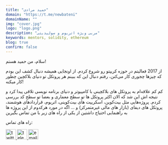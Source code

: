 ```yaml
---
title: "حمید مرادی"
domain: "https://t.me/newbateni"
domainName: ""
img: "cover.jpg"
logo: "logo.png"
description: "مربی ویژه اتریوم و سولیدیتی"
keywords: mentors, solidity, ethereum
blog: true
confirm: false
---
```


سلام، من حمید هستم!

از 2017 فعالیتم در حوزه کریپتو رو شروع کردم. از اونجایی همیشه دنبال کشف این بودم که چیزها چجوری کار می‌کنن، رفتم دنبال این که ببینم هر پروتکل تو دنیای بلاکچین‌ چطور کار میکنه!

کم کم علاقه‌ام به پروتکل های بلاکچینی با کامپیوتر و دنیای برنامه نویسی تلاقی پیدا کرد و نتیجه اش این شد که الان اکثر پروتکل ها تو سطح معماری و بعضا تو سطح کد بررسی کردم. پروژه‌هایی مثل بیت‌کوین، اسکریپت های بیت‌کوینی، اتریوم، قراردادهای هوشمند، پروتکل های دیفای (بازار های مالی غیرمتمرکز) و ...
اگه در مورد هرکدوم از این پروژه ها به راهنمایی احتیاج داشتین از یکی از راه های زیر با من تماس بگیرین

<section id="project-contact-sectiton">
<p id="project-contacts-title">
راه های تماس:
</p>
<p id="project-socialnetworks">
    <a target="_blank"  href="https://twitter.com/newbateni2">
    <img loading="lazy" alt="twitter icon" width="32" height="32" class="project-socialnetwork-icon" src="https://cdn.exclaimer.com/Handbook%20Images/twitter-icon_32x32.png"/>
    </a>
    <a target="_blank"  href="https://t.me/newbateni">
    <img loading="lazy" alt="telegram icon" width="32" height="32" class="project-socialnetwork-icon" src="https://icons.iconarchive.com/icons/papirus-team/papirus-apps/32/telegram-icon.png"/>
    </a>
    <a target="_blank"  href="mailto:hamid@europe.com">
    <img loading="lazy" alt="email icon" width="32" height="32" class="project-socialnetwork-icon" src="https://icons.iconarchive.com/icons/graphicloads/100-flat-2/32/email-icon.png"/>
    </a>
</p>
</sectiton>
